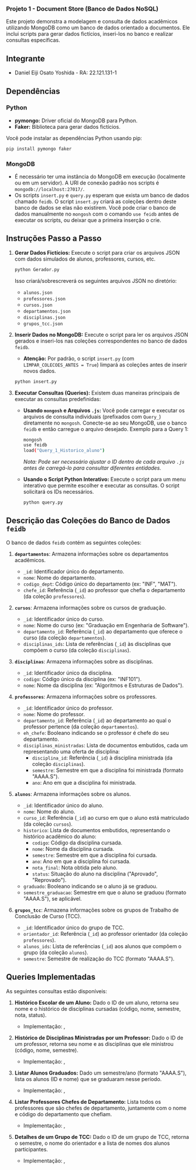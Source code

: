 

### Projeto 1 - Document Store (Banco de Dados NoSQL)

Este projeto demonstra a modelagem e consulta de dados acadêmicos utilizando MongoDB como um banco de dados orientado a documentos. Ele inclui scripts para gerar dados fictícios, inseri-los no banco e realizar consultas específicas.

## Integrante

*   Daniel Eiji Osato Yoshida - RA: 22.121.131-1

## Dependências

### Python

*   **pymongo:** Driver oficial do MongoDB para Python.
*   **Faker:** Biblioteca para gerar dados fictícios.

Você pode instalar as dependências Python usando pip:

```bash
pip install pymongo faker
```

### MongoDB

*   É necessário ter uma instância do MongoDB em execução (localmente ou em um servidor). A URI de conexão padrão nos scripts é `mongodb://localhost:27017/`.
*   Os scripts `insert.py` e `query.py` esperam que exista um banco de dados chamado `feidb`. O script `insert.py` criará as coleções dentro deste banco de dados se elas não existirem. Você pode criar o banco de dados manualmente no `mongosh` com o comando `use feidb` antes de executar os scripts, ou deixar que a primeira inserção o crie.

## Instruções Passo a Passo

1.  **Gerar Dados Fictícios:**
    Execute o script <mcfile name="Gerador.py" path="f:\Github\nosql-database\Projeto 1 - Document Store\Gerador.py"></mcfile> para criar os arquivos JSON com dados simulados de alunos, professores, cursos, etc.
    ```bash
    python Gerador.py
    ```
    Isso criará/sobrescreverá os seguintes arquivos JSON no diretório:
    *   `alunos.json`
    *   `professores.json`
    *   `cursos.json`
    *   `departamentos.json`
    *   `disciplinas.json`
    *   `grupos_tcc.json`

2.  **Inserir Dados no MongoDB:**
    Execute o script <mcfile name="insert.py" path="f:\Github\nosql-database\Projeto 1 - Document Store\insert.py"></mcfile> para ler os arquivos JSON gerados e inseri-los nas coleções correspondentes no banco de dados `feidb`.
    *   **Atenção:** Por padrão, o script `insert.py` (com `LIMPAR_COLECOES_ANTES = True`) limpará as coleções antes de inserir novos dados.
    ```bash
    python insert.py
    ```

3.  **Executar Consultas (Queries):**
    Existem duas maneiras principais de executar as consultas predefinidas:

    *   **Usando `mongosh` e Arquivos `.js`:**
        Você pode carregar e executar os arquivos de consulta individuais (prefixados com `Query_`) diretamente no `mongosh`. Conecte-se ao seu MongoDB, use o banco `feidb` e então carregue o arquivo desejado.
        Exemplo para a Query 1:
        ```bash
        mongosh
        use feidb
        load("Query_1_Historico_aluno")
        ```
        *Nota: Pode ser necessário ajustar o ID dentro de cada arquivo `.js` antes de carregá-lo para consultar diferentes entidades.*

    *   **Usando o Script Python Interativo:**
        Execute o script <mcfile name="query.py" path="f:\Github\nosql-database\Projeto 1 - Document Store\query.py"></mcfile> para um menu interativo que permite escolher e executar as consultas. O script solicitará os IDs necessários.
        ```bash
        python query.py
        ```

## Descrição das Coleções do Banco de Dados `feidb`

O banco de dados `feidb` contém as seguintes coleções:

1.  **`departamentos`**: Armazena informações sobre os departamentos acadêmicos.
    *   `_id`: Identificador único do departamento.
    *   `nome`: Nome do departamento.
    *   `codigo_dept`: Código único do departamento (ex: "INF", "MAT").
    *   `chefe_id`: Referência (`_id`) ao professor que chefia o departamento (da coleção `professores`).

2.  **`cursos`**: Armazena informações sobre os cursos de graduação.
    *   `_id`: Identificador único do curso.
    *   `nome`: Nome do curso (ex: "Graduação em Engenharia de Software").
    *   `departamento_id`: Referência (`_id`) ao departamento que oferece o curso (da coleção `departamentos`).
    *   `disciplinas_ids`: Lista de referências (`_id`) às disciplinas que compõem o curso (da coleção `disciplinas`).

3.  **`disciplinas`**: Armazena informações sobre as disciplinas.
    *   `_id`: Identificador único da disciplina.
    *   `codigo`: Código único da disciplina (ex: "INF101").
    *   `nome`: Nome da disciplina (ex: "Algoritmos e Estruturas de Dados").

4.  **`professores`**: Armazena informações sobre os professores.
    *   `_id`: Identificador único do professor.
    *   `nome`: Nome do professor.
    *   `departamento_id`: Referência (`_id`) ao departamento ao qual o professor pertence (da coleção `departamentos`).
    *   `eh_chefe`: Booleano indicando se o professor é chefe do seu departamento.
    *   `disciplinas_ministradas`: Lista de documentos embutidos, cada um representando uma oferta de disciplina:
        *   `disciplina_id`: Referência (`_id`) à disciplina ministrada (da coleção `disciplinas`).
        *   `semestre`: Semestre em que a disciplina foi ministrada (formato "AAAA.S").
        *   `ano`: Ano em que a disciplina foi ministrada.

5.  **`alunos`**: Armazena informações sobre os alunos.
    *   `_id`: Identificador único do aluno.
    *   `nome`: Nome do aluno.
    *   `curso_id`: Referência (`_id`) ao curso em que o aluno está matriculado (da coleção `cursos`).
    *   `historico`: Lista de documentos embutidos, representando o histórico acadêmico do aluno:
        *   `codigo`: Código da disciplina cursada.
        *   `nome`: Nome da disciplina cursada.
        *   `semestre`: Semestre em que a disciplina foi cursada.
        *   `ano`: Ano em que a disciplina foi cursada.
        *   `nota_final`: Nota obtida pelo aluno.
        *   `status`: Situação do aluno na disciplina ("Aprovado", "Reprovado").
    *   `graduado`: Booleano indicando se o aluno já se graduou.
    *   `semestre_graduacao`: Semestre em que o aluno se graduou (formato "AAAA.S"), se aplicável.

6.  **`grupos_tcc`**: Armazena informações sobre os grupos de Trabalho de Conclusão de Curso (TCC).
    *   `_id`: Identificador único do grupo de TCC.
    *   `orientador_id`: Referência (`_id`) ao professor orientador (da coleção `professores`).
    *   `alunos_ids`: Lista de referências (`_id`) aos alunos que compõem o grupo (da coleção `alunos`).
    *   `semestre`: Semestre de realização do TCC (formato "AAAA.S").

## Queries Implementadas

As seguintes consultas estão disponíveis:

1.  **Histórico Escolar de um Aluno:** Dado o ID de um aluno, retorna seu nome e o histórico de disciplinas cursadas (código, nome, semestre, nota, status).
    *   Implementação: <mcfile name="Query_1_Historico_aluno" path="f:\Github\nosql-database\Projeto 1 - Document Store\Query_1_Historico_aluno"></mcfile>, <mcsymbol name="query_historico_aluno" filename="query.py" path="f:\Github\nosql-database\Projeto 1 - Document Store\query.py" startline="12" type="function"></mcsymbol>

2.  **Histórico de Disciplinas Ministradas por um Professor:** Dado o ID de um professor, retorna seu nome e as disciplinas que ele ministrou (código, nome, semestre).
    *   Implementação: <mcfile name="Query_2_Histórico_Ministrado_Prof" path="f:\Github\nosql-database\Projeto 1 - Document Store\Query_2_Histórico_Ministrado_Prof"></mcfile>, <mcsymbol name="query_historico_professor" filename="query.py" path="f:\Github\nosql-database\Projeto 1 - Document Store\query.py" startline="70" type="function"></mcsymbol>

3.  **Listar Alunos Graduados:** Dado um semestre/ano (formato "AAAA.S"), lista os alunos (ID e nome) que se graduaram nesse período.
    *   Implementação: <mcfile name="Query_3_Lista_aluno" path="f:\Github\nosql-database\Projeto 1 - Document Store\Query_3_Lista_aluno"></mcfile>, <mcsymbol name="query_alunos_graduados" filename="query.py" path="f:\Github\nosql-database\Projeto 1 - Document Store\query.py" startline="151" type="function"></mcsymbol>

4.  **Listar Professores Chefes de Departamento:** Lista todos os professores que são chefes de departamento, juntamente com o nome e código do departamento que chefiam.
    *   Implementação: <mcfile name="Query_4_Professor_chefe_departamento" path="f:\Github\nosql-database\Projeto 1 - Document Store\Query_4_Professor_chefe_departamento"></mcfile>, <mcsymbol name="query_chefes_departamento" filename="query.py" path="f:\Github\nosql-database\Projeto 1 - Document Store\query.py" startline="187" type="function"></mcsymbol>

5.  **Detalhes de um Grupo de TCC:** Dado o ID de um grupo de TCC, retorna o semestre, o nome do orientador e a lista de nomes dos alunos participantes.
    *   Implementação: <mcfile name="Query_5_Grupo_TCC" path="f:\Github\nosql-database\Projeto 1 - Document Store\Query_5_Grupo_TCC"></mcfile>, <mcsymbol name="query_grupo_tcc" filename="query.py" path="f:\Github\nosql-database\Projeto 1 - Document Store\query.py" startline="231" type="function"></mcsymbol>
```

        
